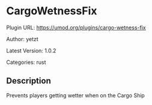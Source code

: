 # CargoWetnessFix

Plugin URL: https://umod.org/plugins/cargo-wetness-fix

Author: yetzt

Latest Version: 1.0.2

Categories: rust

## Description

Prevents players getting wetter when on the Cargo Ship
